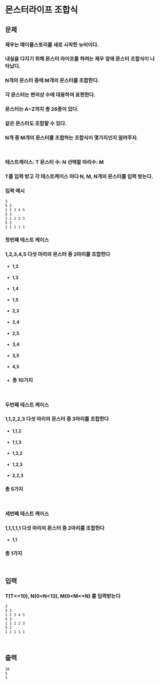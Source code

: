 # **몬스터라이프 조합식**

## **문제**
### 제우는 메이플스토리를 새로 시작한 뉴비이다. 
### 내실을 다지기 위해 몬스터 라이프를 하려는 제우 앞에 몬스터 조합식이 나타났다.
### N개의 몬스터 중에 M개의 몬스터를 조합한다.
### 각 몬스터는 편의상 수에 대응하여 표현한다.
### 몬스터는 A~Z까지 총 26종이 있다.
### 같은 몬스터도 조합할 수 있다.
### N개 중 M개의 몬스터를 조합하는 조합식이 몇가지인지 알려주자.
<br>

### 테스트케이스: T 몬스터 수: N 선택할 마리수: M
### T를 입력 받고 각 테스트케이스 마다 N, M, N개의 몬스터를 입력 받는다.

### 입력 예시

```
3
5 2
1 2 3 4 5
5 3
1 1 2 2 3
5 2
1 1 1 1 1
```

### **첫번째 테스트 케이스**
### 1,2,3,4,5 다섯 마리의 몬스터 중 2마리를 조합한다
- #### 1,2
- #### 1,3
- #### 1,4
- #### 1,5
- #### 2,3
- #### 2,4
- #### 2,5
- #### 3,4
- #### 3,5
- #### 4,5
- ### 총 10가지
<br>

### **두번째 테스트 케이스**
### 1,1,2,2,3 다섯 마리의 몬스터 중 3마리를 조합한다
- #### 1,1,2
- #### 1,1,3
- #### 1,2,2
- #### 1,2,3
- #### 2,2,3
### 총 5가지
<br>

### **세번째 테스트 케이스**
### 1,1,1,1,1 다섯 마리의 몬스터 중 2마리를 조합한다
- #### 1,1
### 총 1가지
<br>


## **입력**
### T(T<=10), N(0<N<13), M(0<M<=N) 를 입력받는다
```
3
5 2
1 2 3 4 5
5 3
1 1 2 2 3
5 2
1 1 1 1 1
```
<br>

## **출력**
```
10
5
1
```
